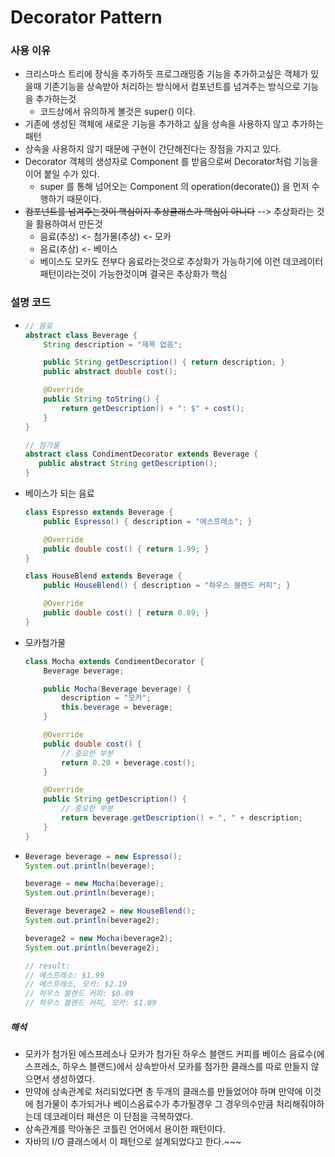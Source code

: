 # Decorator Pattern
### 사용 이유
* 크리스마스 트리에 장식을 추가하듯 프로그래밍중 기능을 추가하고싶은 객체가 있을때 기존기능을 상속받아 처리하는 방식에서 컴포넌트를 넘겨주는 방식으로 기능을 추가하는것
  * 코드상에서 유의하게 볼것은 super() 이다.
* 기존에 생성된 객체에 새로운 기능을 추가하고 싶을 상속을 사용하지 않고 추가하는 패턴
* 상속을 사용하지 않기 때문에 구현이 간단해진다는 장점을 가지고 있다.
* Decorator 객체의 생성자로 Component 를 받음으로써 Decorator처럼 기능을 이어 붙일 수가 있다.
  * super 를 통해 넘어오는 Component 의 operation(decorate()) 을 먼저 수행하기 때문이다.
* ~~컴포넌트를 넘겨주는것이 핵심이지 추상클래스가 핵심이 아니다~~ --> 추상화라는 것을 활용하여서 만든것
  * 음료(추상) <- 첨가물(추상) <- 모카
  * 음료(추상) <- 베이스
  * 베이스도 모카도 전부다 음료라는것으로 추상화가 가능하기에 이런 데코레이터 패턴이라는것이 가능한것이며 결국은 추상화가 핵심
### 설명 코드
* ```java
  // 음료
  abstract class Beverage {
      String description = "제목 없음";

      public String getDescription() { return description; }
      public abstract double cost();

      @Override
      public String toString() {
          return getDescription() + ": $" + cost();
      }
  }

  // 첨가물
  abstract class CondimentDecorator extends Beverage {
     public abstract String getDescription();
  }
* 베이스가 되는 음료
  ```java
  class Espresso extends Beverage {
      public Espresso() { description = "에스프레소"; }

      @Override
      public double cost() { return 1.99; }
  }

  class HouseBlend extends Beverage {
      public HouseBlend() { description = "하우스 블렌드 커피"; }

      @Override
      public double cost() { return 0.89; }
  }
* 모카첨가물
  ```java
  class Mocha extends CondimentDecorator {
      Beverage beverage;

      public Mocha(Beverage beverage) {
          description = "모카";
          this.beverage = beverage;
      }

      @Override
      public double cost() {
          // 중요한 부분
          return 0.20 + beverage.cost();
      }

      @Override
      public String getDescription() {
          // 중요한 부분
          return beverage.getDescription() + ", " + description;
      }
  }
* ```java
  Beverage beverage = new Espresso();
  System.out.println(beverage);

  beverage = new Mocha(beverage);
  System.out.println(beverage);

  Beverage beverage2 = new HouseBlend();
  System.out.println(beverage2);

  beverage2 = new Mocha(beverage2);
  System.out.println(beverage2);

  // result:
  // 에스프레소: $1.99
  // 에스프레소, 모카: $2.19
  // 하우스 블렌드 커피: $0.89
  // 하우스 블렌드 커피, 모카: $1.09
##### 해석
* 모카가 첨가된 에스프레소나 모카가 첨가된 하우스 블랜드 커피를 베이스 음료수(에스프레소, 하우스 블랜드)에서 상속받아서 모카를 첨가한 클래스를 따로 만들지 않으면서 생성하였다.
* 만약에 상속관계로 처리되었다면 총 두개의 클래스를 만들었어야 하며 만약에 이것에 첨가물이 추가되거나 베이스음료수가 추가될경우 그 경우의수만큼 처리해줘야하는데 데코레이터 패션은 이 단점을 극복하였다.
* 상속관계를 막아놓은 코틀린 언어에서 용이한 패턴이다.
* 자바의 I/O 클래스에서 이 패턴으로 설계되었다고 한다.~~~
